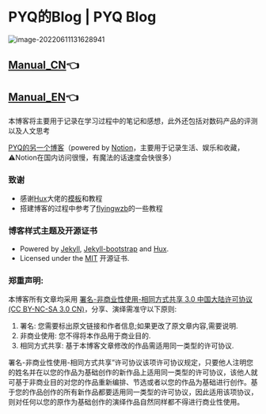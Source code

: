 # PYQ的Blog | PYQ Blog

![image-20220611131628941](https://cdn.jsdelivr.net/gh/peng-yq/Gallery/img/202206111316495.png)

## [Manual_CN](https://github.com/peng-yq/peng-yq.github.io/blob/main/_doc/Manual_zh.md)👈

## [Manual_EN](https://github.com/peng-yq/peng-yq.github.io/blob/main/_doc/Manual_en.md)👈

本博客将主要用于记录在学习过程中的笔记和感想，此外还包括对数码产品的评测以及人文思考

 [PYQ的另一个博客](https://pengyq.top)（powered by [Notion](https://www.notion.so/)，主要用于记录生活、娱乐和收藏，⚠️Notion在国内访问很慢，有魔法的话速度会快很多）

### 致谢

- 感谢[Hux](http://huangxuan.me/)大佬的[模板](https://github.com/Huxpro/huxpro.github.io)和教程
- 搭建博客的过程中参考了[flyingwzb](https://github.com/flyingwzb/flyingwzb.github.io)的一些教程

### 博客样式主题及开源证书

- Powered by [Jekyll](https://github.com/mojombo/jekyll), [Jekyll-bootstrap](http://jekyllbootstrap.com/) and [Hux](http://huangxuan.me/).
- Licensed under the [MIT](https://github.com/peng-yq/peng-yq.github.io/blob/main/LICENSE) 开源证书.

### **郑重声明:**

本博客所有文章均采用 [署名-非商业性使用-相同方式共享 3.0 中国大陆许可协议 (CC BY-NC-SA 3.0 CN)](https://creativecommons.org/licenses/by-nc-sa/3.0/cn/)，分享、演绎需准守以下原则:

1. 署名: 您需要标出原文链接和作者信息;如果更改了原文章内容,需要说明.
2. 非商业使用: 您不得将本作品用于商业目的.
3. 相同方式共享: 基于本博客文章修改的作品需适用同一类型的许可协议.

署名-非商业性使用-相同方式共享”许可协议该项许可协议规定，只要他人注明您的姓名并在以您的作品为基础创作的新作品上适用同一类型的许可协议，该他人就可基于非商业目的对您的作品重新编排、节选或者以您的作品为基础进行创作。基于您的作品创作的所有新作品都要适用同一类型的许可协议，因此适用该项协议，则对任何以您的原作为基础创作的演绎作品自然同样都不得进行商业性使用。

